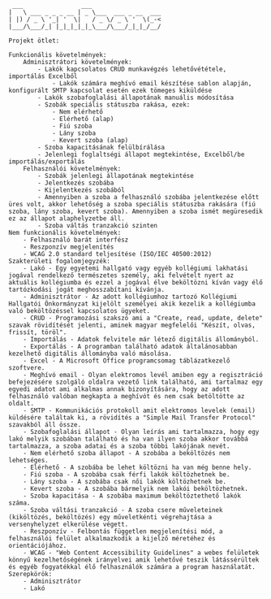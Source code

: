      ___                ___                   
    |   \ ___ _ _ _ __ | _ \___  ___ _ __  ___
    | |) / _ \ '_| '  \|   / _ \/ _ \ '  \(_-<
    |___/\___/_| |_|_|_|_|_\___/\___/_|_|_/__/
                                           
    Projekt ötlet:
    
	Funkcionális követelmények:
		Adminisztrátori követelmények:
			- Lakók kapcsolatos CRUD munkavégzés lehetővététele, importálás Excelből
			    - Lakók számára meghívó email készítése sablon alapján, konfigurált SMTP kapcsolat esetén ezek tömeges kiküldése
			- Lakók szobafoglalási állapotának manuális módosítása
			- Szobák speciális státuszba rakása, ezek:
				- Nem elérhető
				- Elérhető (alap)
				- Fiú szoba
				- Lány szoba
				- Kevert szoba (alap)
			- Szoba kapacitásának felülbírálása
			- Jelenlegi foglaltségi állapot megtekintése, Excelből/be importálás/exportálás
		Felhasználói követelmények:
			- Szobák jelenlegi állapotának megtekintése
			- Jelentkezés szobába
			- Kijelentkezés szobából
			- Amennyiben a szoba a felhasználó szobába jelentkezése előtt üres volt, akkor lehetőség a szoba speciális státuszba rakására (fiú szoba, lány szoba, kevert szoba). Amennyiben a szoba ismét megüresedik ez az állapot alaphelyzetbe áll.
			- Szoba váltás tranzakció szinten
	Nem funkcionális követelmények:
		- Felhasználó barát interfész
		- Reszponzív megjelenítés
		- WCAG 2.0 standard teljesítése (ISO/IEC 40500:2012)
	Szakterületi fogalomjegyzék:
		- Lakó - Egy egyetemi hallgató vagy egyéb kollégiumi lakhatási jogával rendelkező természetes személy, aki felvételt nyert az aktuális kollégiumba és ezzel a jogával élve beköltözni kíván vagy élő tartózkodási jogát meghosszabítani kívánja.
		- Adminisztrátor - Az adott kollégiumhoz tartozó Kollégiumi Hallgatói Önkormányzat kijelölt személyei akik kezelik a kollégiumba való beköltözéssel kapcsolatos ügyeket.
		- CRUD - Programozási szakszó ami a "Create, read, update, delete" szavak rövidítését jelenti, aminek magyar megfelelői "Készít, olvas, frissít, töröl".
		- Importálás - Adatok felvitele már létező digitális állományból.
		- Exportálás - A programban található adatok általánosabban kezelhető digitális állományba való másolása.
		- Excel - A Microsoft Office programcsomag táblázatkezelő szoftvere.
		- Meghívó email - Olyan elektromos levél amiben egy a regisztráció befejezésére szolgáló oldalra vezető link található, ami tartalmaz egy egyedi adatot ami alkalmas annak bizonyítására, hogy az adott felhasználó valóban megkapta a meghívót és nem csak betöltötte az oldalt.
		- SMTP - Kommunikációs protokoll amit elektromos levelek (email) küldésére találtak ki, a rövidítés a "Simple Mail Transfer Protocol" szavakból áll össze.
		- Szobafoglalási állapot - Olyan leírás ami tartalmazza, hogy egy lakó melyik szobában található és ha van ilyen szoba akkor továbbá tartalmazza, a szoba adatai és a szoba többi lakójának nevét.
		- Nem elérhető szoba állapot - A szobába a beköltözés nem lehetséges.
		- Elérhető - A szobába be lehet költözni ha van még benne hely.
		- Fiú szoba - A szobába csak férfi lakók költözhetnek be.
		- Lány szoba - A szobába csak női lakók költözhetnek be.
		- Kevert szoba - A szobába bármelyik nem lakói beköltözhetnek.
		- Szoba kapacitása - A szobába maximum beköltöztethető lakók száma.
		- Szoba váltási tranzakció - A szoba csere műveleteinek (kiköltözés, beköltözés) egy műveletkénti végrehajtása a versenyhelyzet elkerülése végett.
		- Reszponzív - Felbontás független megjelenítési mód, a felhasználói felület alkalmazkodik a kijelző méretéhez és orientációjához.
		- WCAG - "Web Content Accessibility Guidelines" a webes felületek könnyű kezelhetőségének irányelvei amik lehetővé teszik látássérültek és egyéb fogyatékkal élő felhasználók számára a program használatát.
	Szerepkörök:
		- Adminisztrátor
		- Lakó

